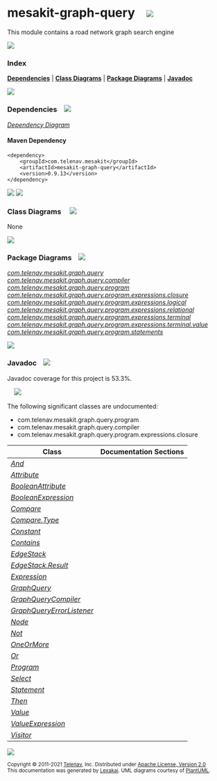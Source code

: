[//]: # (start-user-text)



[//]: # (end-user-text)

# mesakit-graph-query &nbsp;&nbsp; <img src="https://telenav.github.io/telenav-assets/images/icons/graph-32.png" srcset="https://telenav.github.io/telenav-assets/images/icons/graph-32-2x.png 2x"/>

This module contains a road network graph search engine

<img src="https://telenav.github.io/telenav-assets/images/iconshorizontal-line-512.png" srcset="https://telenav.github.io/telenav-assets/png/separators/horizontal-line-512-2x.png 2x"/>

### Index



[**Dependencies**](#dependencies) | [**Class Diagrams**](#class-diagrams) | [**Package Diagrams**](#package-diagrams) | [**Javadoc**](#javadoc)

<img src="https://telenav.github.io/telenav-assets/images/iconshorizontal-line-512.png" srcset="https://telenav.github.io/telenav-assets/png/separators/horizontal-line-512-2x.png 2x"/>

### Dependencies <a name="dependencies"></a> &nbsp;&nbsp; <img src="https://telenav.github.io/telenav-assets/images/iconsdependencies-32.png" srcset="https://telenav.github.io/telenav-assets/images/iconsdependencies-32-2x.png 2x"/>

[*Dependency Diagram*](https://www.mesakit.org/0.9.13/lexakai/mesakit/mesakit-graph/query/documentation/diagrams/dependencies.svg)

#### Maven Dependency

    <dependency>
        <groupId>com.telenav.mesakit</groupId>
        <artifactId>mesakit-graph-query</artifactId>
        <version>0.9.13</version>
    </dependency>

<img src="https://telenav.github.io/telenav-assets/images/iconshorizontal-line-128.png" srcset="https://telenav.github.io/telenav-assets/png/separators/horizontal-line-128-2x.png 2x"/>

[//]: # (start-user-text)



[//]: # (end-user-text)

<img src="https://telenav.github.io/telenav-assets/images/iconshorizontal-line-128.png" srcset="https://telenav.github.io/telenav-assets/png/separators/horizontal-line-128-2x.png 2x"/>

### Class Diagrams <a name="class-diagrams"></a> &nbsp; &nbsp; <img src="https://telenav.github.io/telenav-assets/images/iconsdiagram-40.png" srcset="https://telenav.github.io/telenav-assets/images/iconsdiagram-40-2x.png 2x"/>

None

<img src="https://telenav.github.io/telenav-assets/images/iconshorizontal-line-128.png" srcset="https://telenav.github.io/telenav-assets/png/separators/horizontal-line-128-2x.png 2x"/>

### Package Diagrams <a name="package-diagrams"></a> &nbsp;&nbsp; <img src="https://telenav.github.io/telenav-assets/images/iconsbox-32.png" srcset="https://telenav.github.io/telenav-assets/images/iconsbox-32-2x.png 2x"/>

[*com.telenav.mesakit.graph.query*](https://www.mesakit.org/0.9.13/lexakai/mesakit/mesakit-graph/query/documentation/diagrams/com.telenav.mesakit.graph.query.svg)  
[*com.telenav.mesakit.graph.query.compiler*](https://www.mesakit.org/0.9.13/lexakai/mesakit/mesakit-graph/query/documentation/diagrams/com.telenav.mesakit.graph.query.compiler.svg)  
[*com.telenav.mesakit.graph.query.program*](https://www.mesakit.org/0.9.13/lexakai/mesakit/mesakit-graph/query/documentation/diagrams/com.telenav.mesakit.graph.query.program.svg)  
[*com.telenav.mesakit.graph.query.program.expressions.closure*](https://www.mesakit.org/0.9.13/lexakai/mesakit/mesakit-graph/query/documentation/diagrams/com.telenav.mesakit.graph.query.program.expressions.closure.svg)  
[*com.telenav.mesakit.graph.query.program.expressions.logical*](https://www.mesakit.org/0.9.13/lexakai/mesakit/mesakit-graph/query/documentation/diagrams/com.telenav.mesakit.graph.query.program.expressions.logical.svg)  
[*com.telenav.mesakit.graph.query.program.expressions.relational*](https://www.mesakit.org/0.9.13/lexakai/mesakit/mesakit-graph/query/documentation/diagrams/com.telenav.mesakit.graph.query.program.expressions.relational.svg)  
[*com.telenav.mesakit.graph.query.program.expressions.terminal*](https://www.mesakit.org/0.9.13/lexakai/mesakit/mesakit-graph/query/documentation/diagrams/com.telenav.mesakit.graph.query.program.expressions.terminal.svg)  
[*com.telenav.mesakit.graph.query.program.expressions.terminal.value*](https://www.mesakit.org/0.9.13/lexakai/mesakit/mesakit-graph/query/documentation/diagrams/com.telenav.mesakit.graph.query.program.expressions.terminal.value.svg)  
[*com.telenav.mesakit.graph.query.program.statements*](https://www.mesakit.org/0.9.13/lexakai/mesakit/mesakit-graph/query/documentation/diagrams/com.telenav.mesakit.graph.query.program.statements.svg)

<img src="https://telenav.github.io/telenav-assets/images/iconshorizontal-line-128.png" srcset="https://telenav.github.io/telenav-assets/png/separators/horizontal-line-128-2x.png 2x"/>

### Javadoc <a name="javadoc"></a> &nbsp;&nbsp; <img src="https://telenav.github.io/telenav-assets/images/iconsbooks-32.png" srcset="https://telenav.github.io/telenav-assets/images/iconsbooks-32-2x.png 2x"/>

Javadoc coverage for this project is 53.3%.  
  
&nbsp; &nbsp; <img src="https://telenav.github.io/telenav-assets/meter-50-96.png" srcset="https://telenav.github.io/telenav-assets/meter-50-96-2x.png 2x"/>


The following significant classes are undocumented:  

- com.telenav.mesakit.graph.query.program  
- com.telenav.mesakit.graph.query.compiler  
- com.telenav.mesakit.graph.query.program.expressions.closure

| Class | Documentation Sections |
|---|---|
| [*And*](https://www.mesakit.org/0.9.13/javadoc/mesakit/mesakit.graph.query////////////////////////////////////////////////////////////////.html) |  |  
| [*Attribute*](https://www.mesakit.org/0.9.13/javadoc/mesakit/mesakit.graph.query/////////////////////////////////////////////////////////////////////////////.html) |  |  
| [*BooleanAttribute*](https://www.mesakit.org/0.9.13/javadoc/mesakit/mesakit.graph.query////////////////////////////////////////////////////////////////////////////////////.html) |  |  
| [*BooleanExpression*](https://www.mesakit.org/0.9.13/javadoc/mesakit/mesakit.graph.query//////////////////////////////////////////////////////////.html) |  |  
| [*Compare*](https://www.mesakit.org/0.9.13/javadoc/mesakit/mesakit.graph.query/////////////////////////////////////////////////////////////////////.html) |  |  
| [*Compare.Type*](https://www.mesakit.org/0.9.13/javadoc/mesakit/mesakit.graph.query//////////////////////////////////////////////////////////////////////////.html) |  |  
| [*Constant*](https://www.mesakit.org/0.9.13/javadoc/mesakit/mesakit.graph.query////////////////////////////////////////////////////////////////////////////.html) |  |  
| [*Contains*](https://www.mesakit.org/0.9.13/javadoc/mesakit/mesakit.graph.query//////////////////////////////////////////////////////////////////////.html) |  |  
| [*EdgeStack*](https://www.mesakit.org/0.9.13/javadoc/mesakit/mesakit.graph.query//////////////////////////////////////////////////.html) |  |  
| [*EdgeStack.Result*](https://www.mesakit.org/0.9.13/javadoc/mesakit/mesakit.graph.query/////////////////////////////////////////////////////////.html) |  |  
| [*Expression*](https://www.mesakit.org/0.9.13/javadoc/mesakit/mesakit.graph.query///////////////////////////////////////////////////.html) |  |  
| [*GraphQuery*](https://www.mesakit.org/0.9.13/javadoc/mesakit/mesakit.graph.query///////////////////////////////////////////.html) |  |  
| [*GraphQueryCompiler*](https://www.mesakit.org/0.9.13/javadoc/mesakit/mesakit.graph.query////////////////////////////////////////////////////////////.html) |  |  
| [*GraphQueryErrorListener*](https://www.mesakit.org/0.9.13/javadoc/mesakit/mesakit.graph.query/////////////////////////////////////////////////////////////////.html) |  |  
| [*Node*](https://www.mesakit.org/0.9.13/javadoc/mesakit/mesakit.graph.query/////////////////////////////////////////////.html) |  |  
| [*Not*](https://www.mesakit.org/0.9.13/javadoc/mesakit/mesakit.graph.query////////////////////////////////////////////////////////////////.html) |  |  
| [*OneOrMore*](https://www.mesakit.org/0.9.13/javadoc/mesakit/mesakit.graph.query//////////////////////////////////////////////////////////////////////.html) |  |  
| [*Or*](https://www.mesakit.org/0.9.13/javadoc/mesakit/mesakit.graph.query///////////////////////////////////////////////////////////////.html) |  |  
| [*Program*](https://www.mesakit.org/0.9.13/javadoc/mesakit/mesakit.graph.query////////////////////////////////////////////////.html) |  |  
| [*Select*](https://www.mesakit.org/0.9.13/javadoc/mesakit/mesakit.graph.query//////////////////////////////////////////////////////////.html) |  |  
| [*Statement*](https://www.mesakit.org/0.9.13/javadoc/mesakit/mesakit.graph.query//////////////////////////////////////////////////.html) |  |  
| [*Then*](https://www.mesakit.org/0.9.13/javadoc/mesakit/mesakit.graph.query////////////////////////////////////////////////////////////////////.html) |  |  
| [*Value*](https://www.mesakit.org/0.9.13/javadoc/mesakit/mesakit.graph.query/////////////////////////////////////////////////////////////////////////.html) |  |  
| [*ValueExpression*](https://www.mesakit.org/0.9.13/javadoc/mesakit/mesakit.graph.query///////////////////////////////////////////////////////////////////////////////////.html) |  |  
| [*Visitor*](https://www.mesakit.org/0.9.13/javadoc/mesakit/mesakit.graph.query////////////////////////////////////////////////.html) |  |  

[//]: # (start-user-text)



[//]: # (end-user-text)

<img src="https://telenav.github.io/telenav-assets/images/iconshorizontal-line-512.png" srcset="https://telenav.github.io/telenav-assets/png/separators/horizontal-line-512-2x.png 2x"/>

<sub>Copyright &#169; 2011-2021 [Telenav](https://telenav.com), Inc. Distributed under [Apache License, Version 2.0](LICENSE)</sub>  
<sub>This documentation was generated by [Lexakai](https://lexakai.org). UML diagrams courtesy of [PlantUML](https://plantuml.com).</sub>
